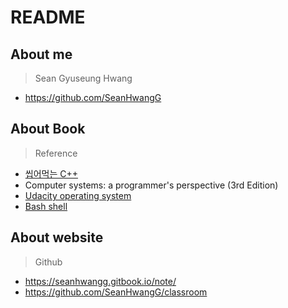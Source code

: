 # README

## About me

> Sean Gyuseung Hwang

* https://github.com/SeanHwangG

## About Book

> Reference

* [씹어먹는 C++](https://modoocode.com/134)
* Computer systems: a programmer's perspective (3rd Edition)
* [Udacity operating system](https://classroom.udacity.com/courses/ud189)
* [Bash shell](https://mug896.github.io/bash-shell/)

## About website

> Github

* https://seanhwangg.gitbook.io/note/
* https://github.com/SeanHwangG/classroom